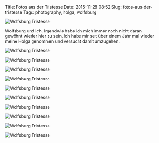 Title: Fotos aus der Tristesse
Date: 2015-11-28 08:52
Slug: fotos-aus-der-tristesse
Tags: photography, holga, wolfsburg

![Wolfsburg Tristesse]({filename}/images/23354048975_dd7e093f88_b.jpg)

Wolfsburg und ich. Irgendwie habe ich mich immer noch nicht daran gewöhnt wieder hier zu sein. Ich habe mir seit über einem Jahr mal wieder meine Holga genommen und versucht damit umzugehen.

![Wolfsburg Tristesse]({filename}/images/22986113799_d39cebc094_b.jpg)

![Wolfsburg Tristesse]({filename}/images/23354048325_3fd6712e1e_b.jpg)

![Wolfsburg Tristesse]({filename}/images/23271489101_cea8067ab5_b.jpg)

![Wolfsburg Tristesse]({filename}/images/23327922806_d0cb859515_b.jpg)

![Wolfsburg Tristesse]({filename}/images/23327922536_5d1144ca2f_b.jpg)

![Wolfsburg Tristesse]({filename}/images/23058258030_866db42fe6_b.jpg)

![Wolfsburg Tristesse]({filename}/images/23327921936_bd5c320ed1_b.jpg)

![Wolfsburg Tristesse]({filename}/images/22726907983_640799cd1f_b.jpg)

![Wolfsburg Tristesse]({filename}/images/22986111429_967b88579e_b.jpg)

![Wolfsburg Tristesse]({filename}/images/23354045705_5230ea1925_b.jpg)
